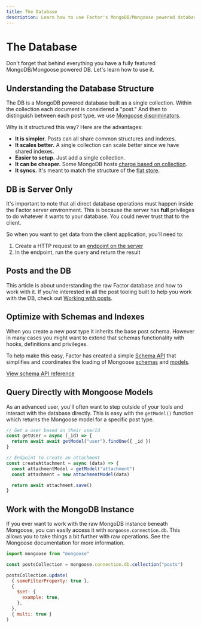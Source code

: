```yaml
---
title: The Database
description: Learn how to use Factor's MongoDB/Mongoose powered database.
---
```


# The Database

Don't forget that behind everything you have a fully featured MongoDB/Mongoose powered DB. Let's learn how to use it.

## Understanding the Database Structure

The DB is a MongoDB powered database built as a single collection. Within the collection each document is considered a "post." And then to distinguish between each post type, we use [Mongoose discriminators](https://mongoosejs.com/docs/discriminators.html).

Why is it structured this way? Here are the advantages:

- **It is simpler.** Posts can all share common structures and indexes.
- **It scales better.** A single collection can scale better since we have shared indexes.
- **Easier to setup.** Just add a single collection.
- **It can be cheaper.** Some MongoDB hosts [charge based on collection](https://www.azurefromthetrenches.com/azure-cosmos-db-and-its-perplexing-pricing-problems/).
- **It syncs.** It's meant to match the structure of the [flat store](./working-with-data).

## DB is Server Only

It's important to note that all direct database operations must happen inside the Factor server environment. This is because the server has **full** privileges to do whatever it wants to your database. You could never trust that to the client.

So when you want to get data from the client application, you'll need to:

1. Create a HTTP request to an [endpoint on the server](./endpoints-and-middleware)
2. In the endpoint, run the query and return the result

## Posts and the DB

This article is about understanding the raw Factor database and how to work with it. If you're interested in all the post tooling built to help you work with the DB, check out [Working with posts](./working-with-posts).

## Optimize with Schemas and Indexes

When you create a new post type it inherits the base post schema. However in many cases you might want to extend that schemas functionality with hooks, definitions and privileges.

To help make this easy, Factor has created a simple [Schema API](./schema-api) that simplifies and coordinates the loading of Mongoose [schemas](https://mongoosejs.com/docs/guide.html) and [models](https://mongoosejs.com/docs/models.html).

[View schema API reference](./schema-api)

## Query Directly with Mongoose Models

As an advanced user, you'll often want to step outside of your tools and interact with the database directly. This is easy with the `getModel()` function which returns the Mongoose model for a specific post type.

```js
// Get a user based on their userId
const getUser = async (_id) => {
  return await await getModel("user").findOne({ _id })
}

// Endpoint to create an attachment
const createAttachment = async (data) => {
  const attachmentModel = getModel("attachment")
  const attachment = new attachmentModel(data)

  return await attachment.save()
}
```

## Work with the MongoDB Instance

If you ever want to work with the raw MongoDB instance beneath Mongoose, you can easily access it with `mongoose.connection.db`. This allows you to take things a bit further with raw operations. See the Mongoose documentation for more information.

```js
import mongoose from "mongoose"

const postsCollection = mongoose.connection.db.collection("posts")

postsCollection.update(
  { someFilterProperty: true },
  {
    $set: {
      example: true,
    },
  },
  { multi: true }
)
```

